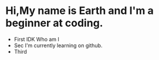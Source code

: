 # Hi,My name is Earth and I'm a beginner at coding.
- First IDK Who am I
- Sec I'm currently learning on github.
- Third
